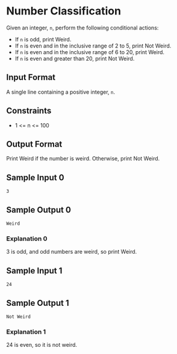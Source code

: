 # Number Classification

Given an integer, `n`, perform the following conditional actions:

- If `n` is odd, print Weird.
- If `n` is even and in the inclusive range of 2 to 5, print Not Weird.
- If `n` is even and in the inclusive range of 6 to 20, print Weird.
- If `n` is even and greater than 20, print Not Weird.

## Input Format

A single line containing a positive integer, `n`.

## Constraints
- 1 <= n <= 100

## Output Format

Print Weird if the number is weird. Otherwise, print Not Weird.

## Sample Input 0

```
3
```

## Sample Output 0

```
Weird
```

### Explanation 0

3 is odd, and odd numbers are weird, so print Weird.

## Sample Input 1

```
24
```

## Sample Output 1

```
Not Weird
```

### Explanation 1

24 is even, so it is not weird.